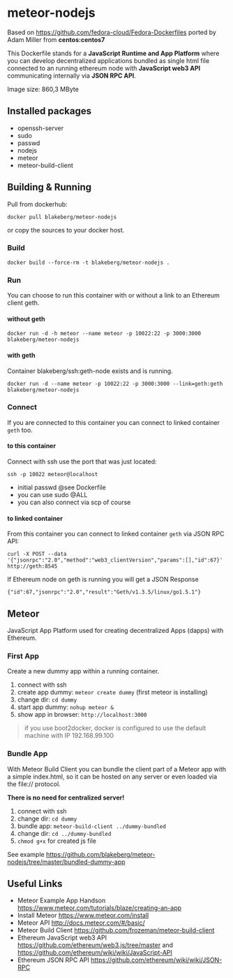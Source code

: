 #  meteor-nodejs
Based on <https://github.com/fedora-cloud/Fedora-Dockerfiles> ported by Adam Miller from **centos:centos7**

This Dockerfile stands for a **JavaScript Runtime and App Platform** where you can develop decentralized applications bundled as single html file connected to an running ethereum node with **JavaScript web3 API** communicating internally via **JSON RPC API**.

Image size: 860,3 MByte

## Installed packages
* openssh-server
* sudo
* passwd
* nodejs
* meteor
* meteor-build-client

## Building & Running
Pull from dockerhub:

    docker pull blakeberg/meteor-nodejs

or copy the sources to your docker host.

### Build
	docker build --force-rm -t blakeberg/meteor-nodejs .

### Run
You can choose to run this container with or without a link to an Ethereum client geth.
#### without geth

	docker run -d -h meteor --name meteor -p 10022:22 -p 3000:3000 blakeberg/meteor-nodejs

#### with geth 
Container blakeberg/ssh:geth-node exists and is running.

	docker run -d --name meteor -p 10022:22 -p 3000:3000 --link=geth:geth blakeberg/meteor-nodejs

### Connect 
If you are connected to this container you can connect to linked container `geth` too.
#### to this container
Connect with ssh use the port that was just located:

	ssh -p 10022 meteor@localhost

* initial passwd @see Dockerfile
* you can use sudo @ALL
* you can also connect via scp of course

#### to linked container
From this container you can connect to linked container `geth` via JSON RPC API:

    curl -X POST --data '{"jsonrpc":"2.0","method":"web3_clientVersion","params":[],"id":67}' http://geth:8545

If Ethereum node on geth is running you will get a JSON Response 

    {"id":67,"jsonrpc":"2.0","result":"Geth/v1.3.5/linux/go1.5.1"}

## Meteor
JavaScript App Platform used for creating decentralized Apps (dapps) with Ethereum.

### First App
Create a new dummy app within a running container. 

1. connect with ssh
2. create app dummy: `meteor create dummy` (first meteor is installing)
3. change dir: `cd dummy`
4. start app dummy: `nohup meteor &`
5. show app in browser: `http://localhost:3000` 

> if you use boot2docker, docker is configured to use the default machine with IP 192.168.99.100

### Bundle App

With Meteor Build Client you can bundle the client part of a Meteor app with a simple index.html, so it can be hosted on any server or even loaded via the file:// protocol.

**There is no need for centralized server!**

1. connect with ssh
2. change dir: `cd dummy`
3. bundle app: `meteor-build-client ../dummy-bundled`
4. change dir: `cd ../dummy-bundled`
5. `chmod g+x` for created js file

See example <https://github.com/blakeberg/meteor-nodejs/tree/master/bundled-dummy-app>

## Useful Links
* Meteor Example App Handson <https://www.meteor.com/tutorials/blaze/creating-an-app>
* Install Meteor <https://www.meteor.com/install>
* Meteor API <http://docs.meteor.com/#/basic/>
* Meteor Build Client <https://github.com/frozeman/meteor-build-client>
* Ethereum JavaScript web3 API <https://github.com/ethereum/web3.js/tree/master> and <https://github.com/ethereum/wiki/wiki/JavaScript-API>
* Ethereum JSON RPC API <https://github.com/ethereum/wiki/wiki/JSON-RPC>